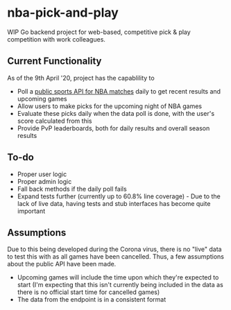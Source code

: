 # nba-pick-and-play
WIP Go backend project for web-based, competitive pick & play competition with work colleagues. 

## Current Functionality
As of the 9th April '20, project has the capablility to
* Poll a [public sports API for NBA matches](https://rapidapi.com/api-sports/api/api-nba) daily to get recent results and upcoming games
* Allow users to make picks for the upcoming night of NBA games
* Evaluate these picks daily when the data poll is done, with the user's score calculated from this
* Provide PvP leaderboards, both for daily results and overall season results

## To-do
* Proper user logic
* Proper admin logic
* Fall back methods if the daily poll fails
* Expand tests further (currently up to 60.8% line coverage) - Due to the lack of live data, having tests and stub interfaces has become quite important

## Assumptions
Due to this being developed during the Corona virus, there is no "live" data to test this with as all games have been cancelled. Thus, a few assumptions about the public API have been made.
* Upcoming games will include the time upon which they're expected to start (I'm expecting that this isn't currently being included in the data as there is no official start time for cancelled games)
* The data from the endpoint is in a consistent format
